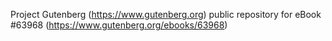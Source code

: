 Project Gutenberg (https://www.gutenberg.org) public repository for eBook #63968 (https://www.gutenberg.org/ebooks/63968)
